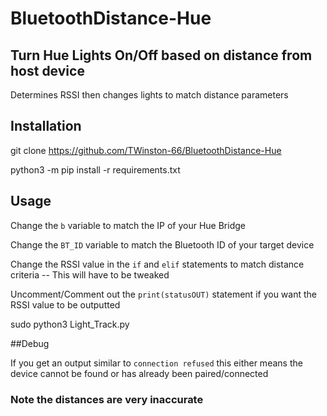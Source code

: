 # BluetoothDistance-Hue

## Turn Hue Lights On/Off based on distance from host device

Determines RSSI then changes lights to match distance parameters 

## Installation
git clone https://github.com/TWinston-66/BluetoothDistance-Hue

python3 -m pip install -r requirements.txt

## Usage 
Change the `b` variable to match the IP of your Hue Bridge 

Change the `BT_ID` variable to match the Bluetooth ID of your target device 

Change the RSSI value in the `if` and `elif` statements to match distance criteria -- This will have to be tweaked 

Uncomment/Comment out the `print(statusOUT)` statement if you want the RSSI value to be outputted 

sudo python3 Light_Track.py 

##Debug 

If you get an output similar to `connection refused` this either means the device cannot be found or has already been paired/connected 

### Note the distances are very inaccurate
